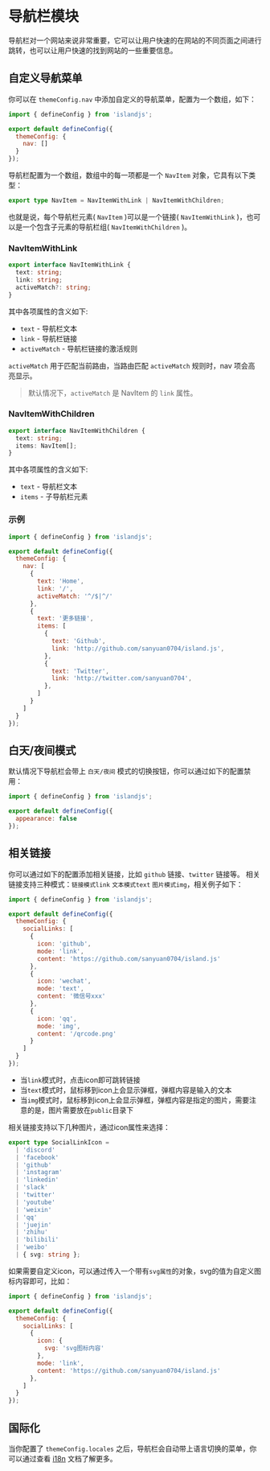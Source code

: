 # 导航栏模块

导航栏对一个网站来说非常重要，它可以让用户快速的在网站的不同页面之间进行跳转，也可以让用户快速的找到网站的一些重要信息。

## 自定义导航菜单

你可以在 `themeConfig.nav` 中添加自定义的导航菜单，配置为一个数组，如下：

```js
import { defineConfig } from 'islandjs';

export default defineConfig({
  themeConfig: {
    nav: []
  }
});
```

导航栏配置为一个数组，数组中的每一项都是一个 `NavItem` 对象，它具有以下类型：

```ts
export type NavItem = NavItemWithLink | NavItemWithChildren;
```

也就是说，每个导航栏元素( `NavItem` )可以是一个链接( `NavItemWithLink` )，也可以是一个包含子元素的导航栏组( `NavItemWithChildren` )。

### NavItemWithLink

```ts
export interface NavItemWithLink {
  text: string;
  link: string;
  activeMatch?: string;
}
```

其中各项属性的含义如下:

- `text` - 导航栏文本
- `link` - 导航栏链接
- `activeMatch` - 导航栏链接的激活规则

`activeMatch` 用于匹配当前路由，当路由匹配 `activeMatch` 规则时，nav 项会高亮显示。

> 默认情况下，`activeMatch` 是 NavItem 的 `link` 属性。

### NavItemWithChildren

```ts
export interface NavItemWithChildren {
  text: string;
  items: NavItem[];
}
```

其中各项属性的含义如下:

- `text` - 导航栏文本
- `items` - 子导航栏元素

### 示例

```js
import { defineConfig } from 'islandjs';

export default defineConfig({
  themeConfig: {
    nav: [
      {
        text: 'Home',
        link: '/',
        activeMatch: '^/$|^/'
      },
      {
        text: '更多链接',
        items: [
          {
            text: 'Github',
            link: 'http://github.com/sanyuan0704/island.js',
          },
          {
            text: 'Twitter',
            link: 'http://twitter.com/sanyuan0704',
          },
        ]
      }
    ]
  }
});
```

## 白天/夜间模式

默认情况下导航栏会带上 `白天/夜间` 模式的切换按钮，你可以通过如下的配置禁用：

```js
import { defineConfig } from 'islandjs';

export default defineConfig({
  appearance: false
});
```

## 相关链接

你可以通过如下的配置添加相关链接，比如 `github` 链接、`twitter` 链接等。
相关链接支持三种模式：`链接模式link` `文本模式text` `图片模式img`，相关例子如下：

```js
import { defineConfig } from 'islandjs';

export default defineConfig({
  themeConfig: {
    socialLinks: [
      {
        icon: 'github',
        mode: 'link',
        content: 'https://github.com/sanyuan0704/island.js'
      },
      {
        icon: 'wechat',
        mode: 'text',
        content: '微信号xxx'
      },
      {
        icon: 'qq',
        mode: 'img',
        content: '/qrcode.png'
      }
    ]
  }
});
```

- 当`link`模式时，点击icon即可跳转链接
- 当`text`模式时，鼠标移到icon上会显示弹框，弹框内容是输入的文本
- 当`img`模式时，鼠标移到icon上会显示弹框，弹框内容是指定的图片，需要注意的是，图片需要放在`public`目录下

相关链接支持以下几种图片，通过icon属性来选择：

```ts
export type SocialLinkIcon =
  | 'discord'
  | 'facebook'
  | 'github'
  | 'instagram'
  | 'linkedin'
  | 'slack'
  | 'twitter'
  | 'youtube'
  | 'weixin'
  | 'qq'
  | 'juejin'
  | 'zhihu'
  | 'bilibili'
  | 'weibo'
  | { svg: string };
```

如果需要自定义icon，可以通过传入一个带有`svg属性`的对象，svg的值为自定义图标内容即可，比如：

```js
import { defineConfig } from 'islandjs';

export default defineConfig({
  themeConfig: {
    socialLinks: [
      {
        icon: {
          svg: 'svg图标内容'
        },
        mode: 'link',
        content: 'https://github.com/sanyuan0704/island.js'
      },
    ]
  }
});
```

## 国际化

当你配置了 `themeConfig.locales` 之后，导航栏会自动带上语言切换的菜单，你可以通过查看 [i18n](/zh/guide/i18n) 文档了解更多。

